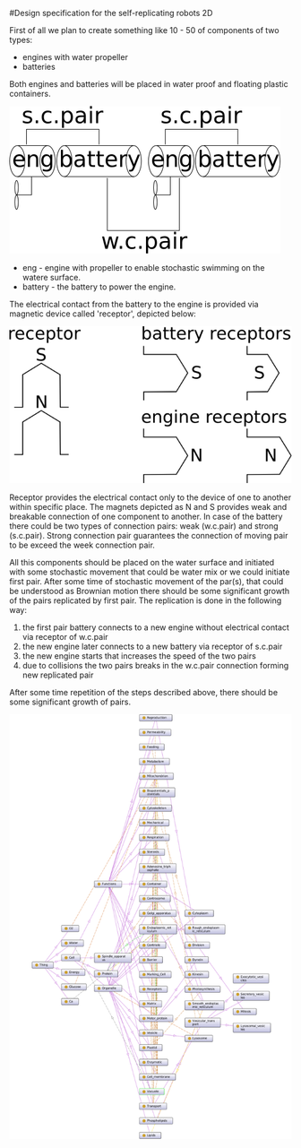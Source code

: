 #Design specification for the self-replicating robots 2D

First of all we plan to create something like 10 - 50 of components of two types:

- engines with water propeller
- batteries

Both engines and batteries will be placed in water proof and floating plastic containers.


![Self replicating robots principal scheme](self_replicating.png)

- eng - engine with propeller to enable stochastic swimming on the watere surface.
- battery - the battery to power the engine.

The electrical contact from the battery to the engine is provided via magnetic device
called 'receptor', depicted below:

![Receptor](receptor.png)

Receptor provides the electrical contact only to the device of one to another within specific place.
The magnets depicted as N and S provides weak and breakable connection of one component to another.
In case of the battery there could be two types of connection pairs: weak (w.c.pair) and strong
(s.c.pair). Strong connection pair guarantees the connection of moving pair to be exceed the
week connection pair.

All this components should be placed on the water surface and initiated with some stochastic movement
that could be water mix or we could initiate first pair. After some time of stochastic movement of the par(s), that could be understood as Brownian motion there should be some significant growth of the pairs replicated by first pair. The replication is done in the following way:

1. the first pair battery connects to a new engine without electrical contact via receptor of w.c.pair
1. the new engine later connects to a new battery via receptor of s.c.pair
1. the new engine starts that increases the speed of the two pairs
1. due to collisions the two pairs breaks in the w.c.pair connection forming new replicated pair

After some time repetition of the steps described above, there should be some significant
growth of pairs.


![Cell semantic map](cell_semantic_map.png)


